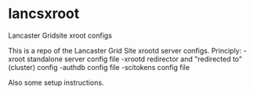 # lancsxroot
Lancaster Gridsite xroot configs

This is a repo of the Lancaster Grid Site xrootd server configs.
Principly:
-xroot standalone server config file
-xrootd redirector and "redirected to" (cluster) config
-authdb config file
-scitokens config file

Also some setup instructions.
